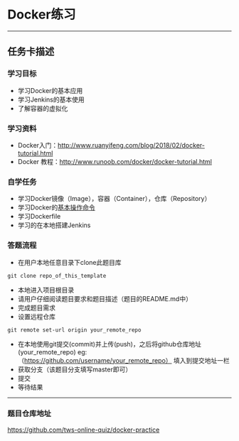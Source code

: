 # Docker练习

-----------------------------------------------

## 任务卡描述

### 学习目标

- 学习Docker的基本应用
- 学习Jenkins的基本使用
- 了解容器的虚拟化

### 学习资料
- Docker入门：http://www.ruanyifeng.com/blog/2018/02/docker-tutorial.html
- Docker 教程：http://www.runoob.com/docker/docker-tutorial.html


### 自学任务
- 学习Docker镜像（Image），容器（Container），仓库（Repository）
- 学习Docker的[基本操作命令](https://yeasy.gitbooks.io/docker_practice/content/appendix/command/)
- 学习Dockerfile
- 学习的在本地搭建Jenkins

### 答题流程

- 在用户本地任意目录下clone此题目库 
```
git clone repo_of_this_template
```
- 本地进入项目根目录
- 请用户仔细阅读题目要求和题目描述（题目的README.md中）
- 完成题目需求
- 设置远程仓库
````
git remote set-url origin your_remote_repo
````
- 在本地使用git提交(commit)并上传(push)，之后将github仓库地址(your_remote_repo) eg:（https://github.com/username/your_remote_repo） 填入到提交地址一栏
- 获取分支（该题目分支填写master即可）
- 提交
- 等待结果

---------------------------------------------------------------------------

### 题目仓库地址
https://github.com/tws-online-quiz/docker-practice